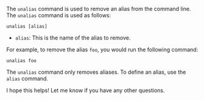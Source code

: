 The `unalias` command is used to remove an alias from the command line. The `unalias` command is used as follows:

```
unalias [alias]
```

* `alias`: This is the name of the alias to remove.

For example, to remove the alias `foo`, you would run the following command:

```
unalias foo
```

The `unalias` command only removes aliases. To define an alias, use the `alias` command.

I hope this helps! Let me know if you have any other questions.
